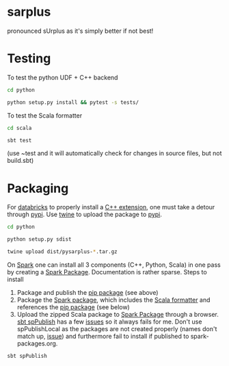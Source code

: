# sarplus
pronounced sUrplus as it's simply better if not best!

# Testing

To test the python UDF + C++ backend

```bash
cd python 

python setup.py install && pytest -s tests/
```

To test the Scala formatter

```bash
cd scala

sbt test
```

(use ~test and it will automatically check for changes in source files, but not build.sbt)

# Packaging

For [databricks](https://databricks.com/) to properly install a [C++ extension](https://docs.python.org/3/extending/building.html), one must take a detour through [pypi](https://pypi.org/).
Use [twine](https://github.com/pypa/twine) to upload the package to [pypi](https://pypi.org/).

```bash
cd python

python setup.py sdist

twine upload dist/pysarplus-*.tar.gz
```

On [Spark](https://spark.apache.org/) one can install all 3 components (C++, Python, Scala) in one pass by creating a [Spark Package](https://spark-packages.org/). Documentation is rather sparse. Steps to install

1. Package and publish the [pip package](python/setup.py) (see above)
2. Package the [Spark package](scala/build.sbt), which includes the [Scala formatter](scala/src/main/scala/eisber/sarplus) and references the [pip package](scala/python/requirements.txt) (see below)
3. Upload the zipped Scala package to [Spark Package](https://spark-packages.org/) through a browser. [sbt spPublish](https://github.com/databricks/sbt-spark-package) has a few [issues](https://github.com/databricks/sbt-spark-package/issues/31) so it always fails for me. Don't use spPublishLocal as the packages are not created properly (names don't match up, [issue](https://github.com/databricks/sbt-spark-package/issues/17)) and furthermore fail to install if published to spark-packages.org.  

```bash
sbt spPublish
```
